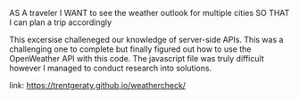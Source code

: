 AS A traveler
I WANT to see the weather outlook for multiple cities
SO THAT I can plan a trip accordingly

This excersise challeneged our knowledge of server-side APIs. This was a challenging one to complete but finally figured out how to use the OpenWeather API with this code. The javascript file was truly difficult however I managed to conduct research into solutions. 

link: https://trentgeraty.github.io/weathercheck/